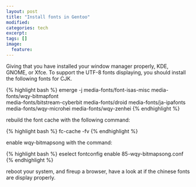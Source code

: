 ```yaml
---
layout: post
title: "Install fonts in Gentoo"
modified:
categories: tech
excerpt:
tags: []
image:
  feature:
---
```


Giving that you have installed your window manager properly, KDE, GNOME, or Xfce.
To support the UTF-8 fonts displaying, you should install the following fonts for CJK.

{% highlight bash %}
 emerge -j  media-fonts/font-isas-misc media-fonts/wqy-bitmapfont \
   media-fonts/bitstream-cyberbit media-fonts/droid media-fonts/ja-ipafonts \
   media-fonts/wqy-microhei media-fonts/wqy-zenhei
{% endhighlight %}

rebuild the font cache with the following command:

{% highlight bash %}
fc-cache -fv
{% endhighlight %}

enable wqy-bitmapsong with the command:

{% highlight bash %}
eselect fontconfig enable 85-wqy-bitmapsong.conf
{% endhighlight %}

reboot your system, and fireup a browser, have a look at if the chinese fonts are display properly.
